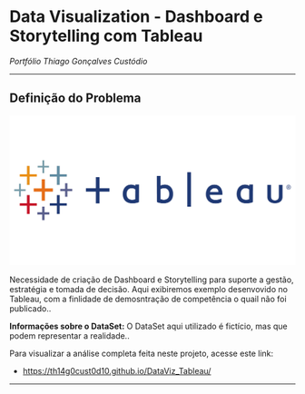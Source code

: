 # **Data Visualization - Dashboard e Storytelling com Tableau**
*Portfólio Thiago Gonçalves Custódio*

---

## **Definição do Problema**

![](Tableau1.png)

Necessidade de criação de Dashboard e Storytelling para suporte a gestão, estratégia e tomada de decisão. Aqui exibiremos exemplo desenvovido no Tableau, com a finlidade de demosntração de competência o quail não foi publicado..

**Informações sobre o DataSet:** O DataSet aqui utilizado é fictício, mas que podem representar a realidade..

Para visualizar a análise completa feita neste projeto, acesse este link:

* https://th14g0cust0d10.github.io/DataViz_Tableau/

---
